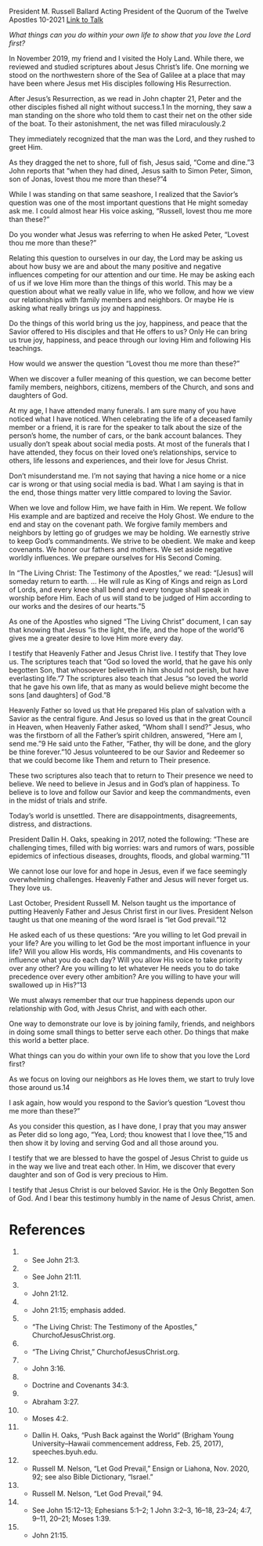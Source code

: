 President M. Russell Ballard
Acting President of the Quorum of the Twelve Apostles
10-2021
[Link to Talk](https://www.churchofjesuschrist.org/study/general-conference/2021/10/31ballard?lang=eng)

_What things can you do within your own life to show that you love the Lord first?_

In November 2019, my friend and I visited the Holy Land. While there, we reviewed and studied scriptures about Jesus Christ’s life. One morning we stood on the northwestern shore of the Sea of Galilee at a place that may have been where Jesus met His disciples following His Resurrection.

After Jesus’s Resurrection, as we read in John chapter 21, Peter and the other disciples fished all night without success.1 In the morning, they saw a man standing on the shore who told them to cast their net on the other side of the boat. To their astonishment, the net was filled miraculously.2

They immediately recognized that the man was the Lord, and they rushed to greet Him.

As they dragged the net to shore, full of fish, Jesus said, “Come and dine.”3 John reports that “when they had dined, Jesus saith to Simon Peter, Simon, son of Jonas, lovest thou me more than these?”4

While I was standing on that same seashore, I realized that the Savior’s question was one of the most important questions that He might someday ask me. I could almost hear His voice asking, “Russell, lovest thou me more than these?”

Do you wonder what Jesus was referring to when He asked Peter, “Lovest thou me more than these?”

Relating this question to ourselves in our day, the Lord may be asking us about how busy we are and about the many positive and negative influences competing for our attention and our time. He may be asking each of us if we love Him more than the things of this world. This may be a question about what we really value in life, who we follow, and how we view our relationships with family members and neighbors. Or maybe He is asking what really brings us joy and happiness.

Do the things of this world bring us the joy, happiness, and peace that the Savior offered to His disciples and that He offers to us? Only He can bring us true joy, happiness, and peace through our loving Him and following His teachings.

How would we answer the question “Lovest thou me more than these?”

When we discover a fuller meaning of this question, we can become better family members, neighbors, citizens, members of the Church, and sons and daughters of God.

At my age, I have attended many funerals. I am sure many of you have noticed what I have noticed. When celebrating the life of a deceased family member or a friend, it is rare for the speaker to talk about the size of the person’s home, the number of cars, or the bank account balances. They usually don’t speak about social media posts. At most of the funerals that I have attended, they focus on their loved one’s relationships, service to others, life lessons and experiences, and their love for Jesus Christ.

Don’t misunderstand me. I’m not saying that having a nice home or a nice car is wrong or that using social media is bad. What I am saying is that in the end, those things matter very little compared to loving the Savior.

When we love and follow Him, we have faith in Him. We repent. We follow His example and are baptized and receive the Holy Ghost. We endure to the end and stay on the covenant path. We forgive family members and neighbors by letting go of grudges we may be holding. We earnestly strive to keep God’s commandments. We strive to be obedient. We make and keep covenants. We honor our fathers and mothers. We set aside negative worldly influences. We prepare ourselves for His Second Coming.

In “The Living Christ: The Testimony of the Apostles,” we read: “[Jesus] will someday return to earth. … He will rule as King of Kings and reign as Lord of Lords, and every knee shall bend and every tongue shall speak in worship before Him. Each of us will stand to be judged of Him according to our works and the desires of our hearts.”5

As one of the Apostles who signed “The Living Christ” document, I can say that knowing that Jesus “is the light, the life, and the hope of the world”6 gives me a greater desire to love Him more every day.

I testify that Heavenly Father and Jesus Christ live. I testify that They love us. The scriptures teach that “God so loved the world, that he gave his only begotten Son, that whosoever believeth in him should not perish, but have everlasting life.”7 The scriptures also teach that Jesus “so loved the world that he gave his own life, that as many as would believe might become the sons [and daughters] of God.”8

Heavenly Father so loved us that He prepared His plan of salvation with a Savior as the central figure. And Jesus so loved us that in the great Council in Heaven, when Heavenly Father asked, “Whom shall I send?” Jesus, who was the firstborn of all the Father’s spirit children, answered, “Here am I, send me.”9 He said unto the Father, “Father, thy will be done, and the glory be thine forever.”10 Jesus volunteered to be our Savior and Redeemer so that we could become like Them and return to Their presence.

These two scriptures also teach that to return to Their presence we need to believe. We need to believe in Jesus and in God’s plan of happiness. To believe is to love and follow our Savior and keep the commandments, even in the midst of trials and strife.

Today’s world is unsettled. There are disappointments, disagreements, distress, and distractions.

President Dallin H. Oaks, speaking in 2017, noted the following: “These are challenging times, filled with big worries: wars and rumors of wars, possible epidemics of infectious diseases, droughts, floods, and global warming.”11

We cannot lose our love for and hope in Jesus, even if we face seemingly overwhelming challenges. Heavenly Father and Jesus will never forget us. They love us.

Last October, President Russell M. Nelson taught us the importance of putting Heavenly Father and Jesus Christ first in our lives. President Nelson taught us that one meaning of the word Israel is “let God prevail.”12

He asked each of us these questions: “Are you willing to let God prevail in your life? Are you willing to let God be the most important influence in your life? Will you allow His words, His commandments, and His covenants to influence what you do each day? Will you allow His voice to take priority over any other? Are you willing to let whatever He needs you to do take precedence over every other ambition? Are you willing to have your will swallowed up in His?”13

We must always remember that our true happiness depends upon our relationship with God, with Jesus Christ, and with each other.

One way to demonstrate our love is by joining family, friends, and neighbors in doing some small things to better serve each other. Do things that make this world a better place.

What things can you do within your own life to show that you love the Lord first?

As we focus on loving our neighbors as He loves them, we start to truly love those around us.14

I ask again, how would you respond to the Savior’s question “Lovest thou me more than these?”

As you consider this question, as I have done, I pray that you may answer as Peter did so long ago, “Yea, Lord; thou knowest that I love thee,”15 and then show it by loving and serving God and all those around you.

I testify that we are blessed to have the gospel of Jesus Christ to guide us in the way we live and treat each other. In Him, we discover that every daughter and son of God is very precious to Him.

I testify that Jesus Christ is our beloved Savior. He is the Only Begotten Son of God. And I bear this testimony humbly in the name of Jesus Christ, amen.

# References
1. - See John 21:3.
2. - See John 21:11.
3. - John 21:12.
4. - John 21:15; emphasis added.
5. - “The Living Christ: The Testimony of the Apostles,” ChurchofJesusChrist.org.
6. - “The Living Christ,” ChurchofJesusChrist.org.
7. - John 3:16.
8. - Doctrine and Covenants 34:3.
9. - Abraham 3:27.
10. - Moses 4:2.
11. - Dallin H. Oaks, “Push Back against the World” (Brigham Young University–Hawaii commencement address, Feb. 25, 2017), speeches.byuh.edu.
12. - Russell M. Nelson, “Let God Prevail,” Ensign or Liahona, Nov. 2020, 92; see also Bible Dictionary, “Israel.”
13. - Russell M. Nelson, “Let God Prevail,” 94.
14. - See John 15:12–13; Ephesians 5:1–2; 1 John 3:2–3, 16–18, 23–24; 4:7, 9–11, 20–21; Moses 1:39.
15. - John 21:15.